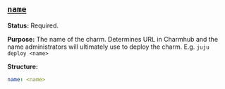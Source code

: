 <a href="#heading--name"><h2 id="heading--name">`name`</h2></a>

**Status:** Required.

**Purpose:** The name of the charm. Determines URL in Charmhub and the name
administrators will ultimately use to deploy the charm. E.g. `juju deploy <name>`

**Structure:**

```yaml
name: <name>
```
